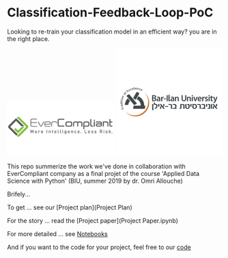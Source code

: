 # Classification-Feedback-Loop-PoC
Looking to re-train your classification model in an efficient way? you are in the right place.

<p float="left">
    <img src="Resources/EverCompliantLOGO.png" alt="Snow" width="250" /> 
    <img src="Resources/BarIlanLOGO.jpg" alt="Snow2" width="250" /> 
</p>
   
This repo summerize the work we've done in collaboration with EverCompliant company as a final projet of the course 'Applied Data Science with Python' (BIU, summer 2019 by dr. Omri Allouche)

Brifely...

To get ... see our [Project plan](Project Plan)

For the story ... read the [Project paper](Project Paper.ipynb)

For more detailed ... see [Notebooks](Notebooks/README.rm)

And if you want to the code for your project, feel free to our [code](code/README.rm)

